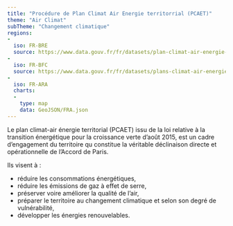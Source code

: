 ```yaml
---
title: "Procédure de Plan Climat Air Energie territorrial (PCAET)"
theme: "Air Climat"
subTheme: "Changement climatique"
regions:
- 
  iso: FR-BRE
  source: https://www.data.gouv.fr/fr/datasets/plan-climat-air-energie-territorial-pcaet-de-bretagne/
-
  iso: FR-BFC
  source: https://www.data.gouv.fr/fr/datasets/plans-climat-air-energie-territoriaux-pcaet-obliges-pour-les-plus-de-20000-habitants-1/
-
  iso: FR-ARA
  charts:
  -
    type: map
    data: GeoJSON/FRA.json
---
```


Le plan climat-air énergie territorial (PCAET) issu de la loi relative à la transition énergétique pour la croissance verte d’août 2015, est un cadre d’engagement du territoire qu constitue la véritable déclinaison directe et opérationnelle de l’Accord de Paris.

Ils visent à :
- réduire les consommations énergétiques,
- réduire les émissions de gaz à effet de serre,
- préserver voire améliorer la qualité de l’air,
- préparer le territoire au changement climatique et selon son degré de vulnérabilité,
- développer les énergies renouvelables.
